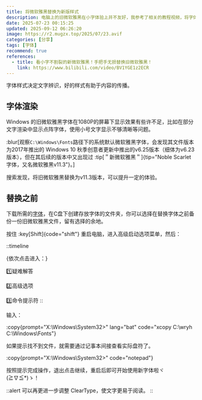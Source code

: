```yaml
---
title: 将微软雅黑替换为新版样式
description: 电脑上的旧微软雅黑在小字体验上并不友好，我参考了相关的教程视频，将字体替换。
date: 2025-07-23 00:15:25
updated: 2025-09-12 06:26:20
image: https://r2.mugzx.top/2025/07/23.avif
categories: [分享]
tags: [字体]
recommend: true
references:
  - title: 看小字不割裂的新微软雅黑！手把手无损替换旧微软雅黑！
    link: https://www.bilibili.com/video/BV1YGE1z2ECR
---
```


字体样式决定文字辨识，好的样式有助于内容的传播。

## 字体渲染

Windows 的旧微软雅黑字体在1080P的屏幕下显示效果有些许不足，比如在部分文字渲染中显示点阵字体，使用小号文字显示不够清晰等问题。

:blur[观察`C:\Windows\Fonts`路径下的系统默认微软雅黑字体，会发现其文件版本为2017年推出的 Windows 10 秋季创意者更新中推出的v6.25版本（细体为v6.23版本），但在其后续的版本中又出现过 :tip[＂新微软雅黑＂]{tip="Noble Scarlet字体，又名微软雅黑v11.3"}。]

搜索发现，将旧微软雅黑替换为v11.3版本，可以提升一定的体验。

## 替换之前

下载所需的[字体](https://www.123pan.com/s/gzY0Vv-iXm0d)，在C盘下创建存放字体的文件夹，你可以选择在替换字体之前备份一份旧微软雅黑文件，留有选择的余地。

按住 :key[Shift]{code="shift"} 重启电脑，进入高级启动选项菜单，然后：

::timeline

{依次点击进入：}

1️⃣疑难解答

2️⃣高级选项

3️⃣命令提示符
::

输入：

:copy{prompt="X:\Windows\System32>" lang="bat" code="xcopy C:\wryh C:\Windows\Fonts"}

如果提示找不到文件，就需要通过记事本间接查看实际盘符了。

:copy{prompt="X:\Windows\System32>" code="notepad"}

按照提示完成操作，退出点击继续，重启后即可开始使用新字体啦ヾ(≧∇≦*)ゝ！

::alert
可以再更进一步调整 ClearType，使文字更易于阅读。
::
